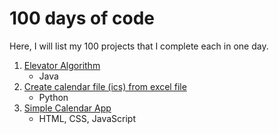 # 100 days of code
Here, I will list my 100 projects that I complete each in one day.

 1. [Elevator Algorithm](https://github.com/ali4zimi/elevator-simulation)
    - Java
 2. [Create calendar file (ics) from excel file](https://github.com/ali4zimi/excel-to-ics)
    - Python
 3. [Simple Calendar App](https://github.com/ali4zimi/simple-calendar)
    - HTML, CSS, JavaScript
